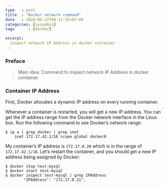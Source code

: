 ```yaml
---
type   : post
title  : "Docker network command"
date   : 2020-09-22T09:11:35+07:00
categories: [sysadmin]
tags      : [docker]

excerpt:
  inspect network IP Address in docker container
---
```


### Preface
>Main idea: Command to inspect network IP Address in docker container

### Container IP Address
First, Docker allocates a dynamic IP address on every running container.

Whenever a container is restarted, you will get a new IP address. You can get the IP address range from the Docker network interface in the Linux box. Run the following command to see Docker’s network range:

    $ ip a | grep docker | grep inet
        inet 172.17.42.1/16 scope global docker0

My container’s IP address is ```172.17.0.20``` which is in the range of ```172.17.42.1/16```. Let’s restart the container, and you should get a new IP address being assigned by Docker:

    $ docker stop test-mysql
    $ docker start test-mysql
    $ docker inspect test-mysql | grep IPAddress
            "IPAddress": "172.17.0.21",
